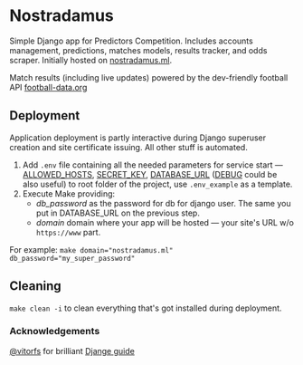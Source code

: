 # Nostradamus

Simple Django app for Predictors Competition. Includes accounts management,
predictions, matches models, results tracker, and odds scraper. 
Initially hosted on [nostradamus.ml](https://nostradamus.ml).


Match results (including live updates) powered by the dev-friendly football API [football-data.org](https://football-data.org)

## Deployment

Application deployment is partly interactive during Django superuser creation and site certificate issuing. All other stuff is automated.
1. Add `.env` file containing all the needed parameters for service start — [ALLOWED_HOSTS](https://docs.djangoproject.com/en/3.2/ref/settings/#allowed-hosts), [SECRET_KEY](https://docs.djangoproject.com/en/3.2/ref/settings/#std:setting-SECRET_KEY), [DATABASE_URL](https://github.com/kennethreitz/dj-database-url#url-schema) ([DEBUG](https://docs.djangoproject.com/en/3.2/ref/settings/#debug) could be also useful) to root folder of the project, use  `.env_example` as a template.
2. Execute Make providing:
	* _db_password_ as the password for db for django user. The same you put in DATABASE_URL on the previous step.
	* _domain_ domain where your app will be hosted — your site's URL w/o `https://www` part. 

For example: ```make domain="nostradamus.ml" db_password="my_super_password"```

## Cleaning

`make clean -i` to clean everything that's got installed during deployment.

### Acknowledgements

[@vitorfs](https://github.com/vitorfs) for brilliant [Djange guide](https://simpleisbetterthancomplex.com/series/beginners-guide)
